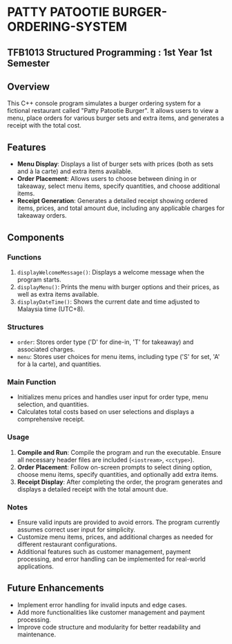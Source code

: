 # PATTY PATOOTIE BURGER-ORDERING-SYSTEM 
## TFB1013 Structured Programming : 1st Year 1st Semester

## Overview
This C++ console program simulates a burger ordering system for a fictional restaurant called "Patty Patootie Burger". It allows users to view a menu, place orders for various burger sets and extra items, and generates a receipt with the total cost.

## Features
- **Menu Display**: Displays a list of burger sets with prices (both as sets and à la carte) and extra items available.
- **Order Placement**: Allows users to choose between dining in or takeaway, select menu items, specify quantities, and choose additional items.
- **Receipt Generation**: Generates a detailed receipt showing ordered items, prices, and total amount due, including any applicable charges for takeaway orders.

## Components
### Functions
1. `displayWelcomeMessage()`: Displays a welcome message when the program starts.
2. `displayMenu()`: Prints the menu with burger options and their prices, as well as extra items available.
3. `displayDateTime()`: Shows the current date and time adjusted to Malaysia time (UTC+8).
   
### Structures
- `order`: Stores order type ('D' for dine-in, 'T' for takeaway) and associated charges.
- `menu`: Stores user choices for menu items, including type ('S' for set, 'A' for à la carte), and quantities.

### Main Function
- Initializes menu prices and handles user input for order type, menu selection, and quantities.
- Calculates total costs based on user selections and displays a comprehensive receipt.

### Usage
1. **Compile and Run**: Compile the program and run the executable. Ensure all necessary header files are included (`<iostream>`, `<cctype>`).
2. **Order Placement**: Follow on-screen prompts to select dining option, choose menu items, specify quantities, and optionally add extra items.
3. **Receipt Display**: After completing the order, the program generates and displays a detailed receipt with the total amount due.

### Notes
- Ensure valid inputs are provided to avoid errors. The program currently assumes correct user input for simplicity.
- Customize menu items, prices, and additional charges as needed for different restaurant configurations.
- Additional features such as customer management, payment processing, and error handling can be implemented for real-world applications.

## Future Enhancements
- Implement error handling for invalid inputs and edge cases.
- Add more functionalities like customer management and payment processing.
- Improve code structure and modularity for better readability and maintenance.
